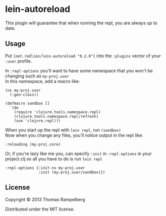 # lein-autoreload

This plugin will guarantee that when running the repl, you are always up to date.

## Usage

Put `[net.redlion/lein-autoreload "0.2.0"]` into the `:plugins` vector of your
`:user` profile.

In `:repl-options` you'll want to have some namespace that you won't be changing such as `my-proj.user`  
In this namespace, add a macro like:

```
(ns my-proj.user
  (:gen-class))

(defmacro sandbox []
  `(do
    (require 'clojure.tools.namespace.repl)
    (clojure.tools.namespace.repl/refresh)
    (use 'clojure.repl)))
```

When you start up the repl with `lein repl`, run `(sandbox)`  
Now when you change any files, you'll notice output in the repl like:

    :reloading (my-proj.core)

Or, if you're lazy like me you, can specify `:init` in `:repl-options` in your project.clj so all you have to do is run `lein repl`

```
:repl-options {:init-ns my-proj.user
               :init (my-proj.user/sandbox)})
```

## License

Copyright © 2013 Thomas Rampelberg

Distributed under the MIT license.
